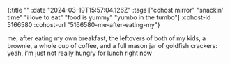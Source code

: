 {:title ""
 :date "2024-03-19T15:57:04.126Z"
 :tags ["cohost mirror" "snackin' time" "i love to eat" "food is yummy" "yumbo in the tumbo"]
 :cohost-id 5166580
 :cohost-url "5166580-me-after-eating-my"}

me, after eating my own breakfast, the leftovers of both of my kids, a brownie, a whole cup of coffee, and a full mason jar of goldfish crackers: yeah, i'm just not really hungry for lunch right now